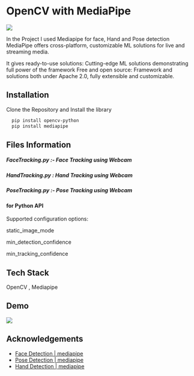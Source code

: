 
# OpenCV with MediaPipe 

![](https://github.com/sv2441/OpenCV-with-MediaPipeline/blob/master/allresultgif.gif)


In the Project I used Mediapipe for face, Hand and Pose detection MediaPipe offers cross-platform, customizable ML solutions for live and streaming media.

It gives ready-to-use solutions: Cutting-edge ML solutions demonstrating full power of the framework	Free and open source: Framework and solutions both under Apache 2.0, fully extensible and customizable.




## Installation

Clone the Repository
and Install the library

```bash
  pip install opencv-python
  pip install mediapipe
```
    
## Files Information

##### FaceTracking.py :-  Face Tracking using Webcam 
##### HandTracking.py :   Hand Tracking using Webcam 
##### PoseTracking.py :-  Pose Tracking using Webcam 

#### for Python API 
Supported configuration options:

static_image_mode

min_detection_confidence

min_tracking_confidence





## Tech Stack

OpenCV , Mediapipe 


## Demo

![](https://github.com/sv2441/OpenCV-with-MediaPipeline/blob/master/allresultgif.gif)


## Acknowledgements

 - [Face Detection | mediapipe](https://google.github.io/mediapipe/solutions/face_detection#python-solution-api)
 - [Pose Detection | mediapipe](https://google.github.io/mediapipe/solutions/pose.html)
 - [Hand Detection | mediapipe](https://google.github.io/mediapipe/solutions/pose.html)


